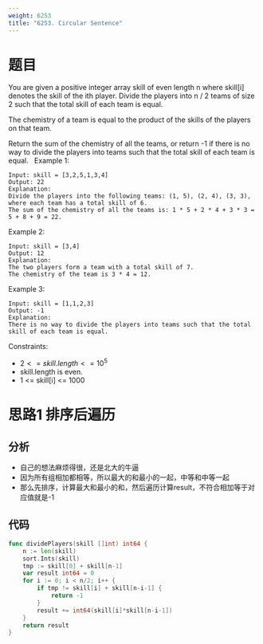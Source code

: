 ```yaml
---
weight: 6253
title: "6253. Circular Sentence"
---
```


# 题目

You are given a positive integer array skill of even length n where skill[i] denotes the skill of the ith player. Divide the players into n / 2 teams of size 2 such that the total skill of each team is equal.

The chemistry of a team is equal to the product of the skills of the players on that team.

Return the sum of the chemistry of all the teams, or return -1 if there is no way to divide the players into teams such that the total skill of each team is equal.
 
Example 1:

```
Input: skill = [3,2,5,1,3,4]
Output: 22
Explanation:
Divide the players into the following teams: (1, 5), (2, 4), (3, 3), where each team has a total skill of 6.
The sum of the chemistry of all the teams is: 1 * 5 + 2 * 4 + 3 * 3 = 5 + 8 + 9 = 22.
```

Example 2:

```
Input: skill = [3,4]
Output: 12
Explanation:
The two players form a team with a total skill of 7.
The chemistry of the team is 3 * 4 = 12.
```

Example 3:

```
Input: skill = [1,1,2,3]
Output: -1
Explanation:
There is no way to divide the players into teams such that the total skill of each team is equal.
```

Constraints:

- $2 <= skill.length <= 10^5$
- skill.length is even.
- 1 <= skill[i] <= 1000

# 思路1 排序后遍历

## 分析

- 自己的想法麻烦得很，还是北大的牛逼
- 因为所有组相加都相等，所以最大的和最小的一起，中等和中等一起
- 那么先排序，计算最大和最小的和，然后遍历计算result，不符合相加等于对应值就是-1

## 代码

```go
func dividePlayers(skill []int) int64 {
	n := len(skill)
	sort.Ints(skill)
	tmp := skill[0] + skill[n-1]
	var result int64 = 0
	for i := 0; i < n/2; i++ {
		if tmp != skill[i] + skill[n-i-1] {
			return -1
		}
		result += int64(skill[i]*skill[n-i-1])
	}
	return result
}
```

